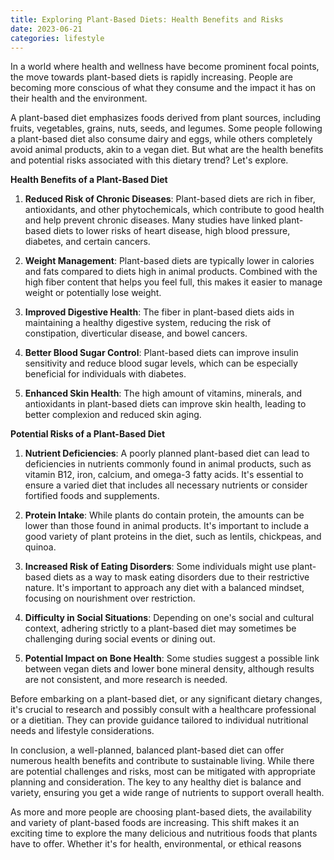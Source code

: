 ```yaml
---
title: Exploring Plant-Based Diets: Health Benefits and Risks
date: 2023-06-21
categories: lifestyle
---
```



In a world where health and wellness have become prominent focal points, the move towards plant-based diets is rapidly increasing. People are becoming more conscious of what they consume and the impact it has on their health and the environment.

A plant-based diet emphasizes foods derived from plant sources, including fruits, vegetables, grains, nuts, seeds, and legumes. Some people following a plant-based diet also consume dairy and eggs, while others completely avoid animal products, akin to a vegan diet. But what are the health benefits and potential risks associated with this dietary trend? Let's explore.

**Health Benefits of a Plant-Based Diet**

1. **Reduced Risk of Chronic Diseases**: Plant-based diets are rich in fiber, antioxidants, and other phytochemicals, which contribute to good health and help prevent chronic diseases. Many studies have linked plant-based diets to lower risks of heart disease, high blood pressure, diabetes, and certain cancers.

2. **Weight Management**: Plant-based diets are typically lower in calories and fats compared to diets high in animal products. Combined with the high fiber content that helps you feel full, this makes it easier to manage weight or potentially lose weight.

3. **Improved Digestive Health**: The fiber in plant-based diets aids in maintaining a healthy digestive system, reducing the risk of constipation, diverticular disease, and bowel cancers.

4. **Better Blood Sugar Control**: Plant-based diets can improve insulin sensitivity and reduce blood sugar levels, which can be especially beneficial for individuals with diabetes.

5. **Enhanced Skin Health**: The high amount of vitamins, minerals, and antioxidants in plant-based diets can improve skin health, leading to better complexion and reduced skin aging.

**Potential Risks of a Plant-Based Diet**

1. **Nutrient Deficiencies**: A poorly planned plant-based diet can lead to deficiencies in nutrients commonly found in animal products, such as vitamin B12, iron, calcium, and omega-3 fatty acids. It's essential to ensure a varied diet that includes all necessary nutrients or consider fortified foods and supplements.

2. **Protein Intake**: While plants do contain protein, the amounts can be lower than those found in animal products. It's important to include a good variety of plant proteins in the diet, such as lentils, chickpeas, and quinoa.

3. **Increased Risk of Eating Disorders**: Some individuals might use plant-based diets as a way to mask eating disorders due to their restrictive nature. It's important to approach any diet with a balanced mindset, focusing on nourishment over restriction.

4. **Difficulty in Social Situations**: Depending on one's social and cultural context, adhering strictly to a plant-based diet may sometimes be challenging during social events or dining out.

5. **Potential Impact on Bone Health**: Some studies suggest a possible link between vegan diets and lower bone mineral density, although results are not consistent, and more research is needed.

Before embarking on a plant-based diet, or any significant dietary changes, it's crucial to research and possibly consult with a healthcare professional or a dietitian. They can provide guidance tailored to individual nutritional needs and lifestyle considerations.

In conclusion, a well-planned, balanced plant-based diet can offer numerous health benefits and contribute to sustainable living. While there are potential challenges and risks, most can be mitigated with appropriate planning and consideration. The key to any healthy diet is balance and variety, ensuring you get a wide range of nutrients to support overall health.

As more and more people are choosing plant-based diets, the availability and variety of plant-based foods are increasing. This shift makes it an exciting time to explore the many delicious and nutritious foods that plants have to offer. Whether it's for health, environmental, or ethical reasons